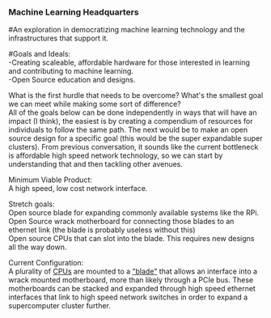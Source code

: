 ### Machine Learning Headquarters
#An exploration in democratizing machine learning technology and the infrastructures that support it.

#Goals and Ideals:  
  -Creating scaleable, affordable hardware for those interested in learning and contributing to machine learning.  
  -Open Source education and designs.  
  
  What is the first hurdle that needs to be overcome? What's the smallest goal we can meet while making some sort of difference?  
  All of the goals below can be done independently in ways that will have an impact (I think), the easiest is by creating a compendium of
  resources for individuals to follow the same path. The next would be to make an open source design for a specific goal (this would be
  the super expandable super clusters). From previous conversation, it sounds like the current bottleneck is affordable high speed network
  technology, so we can start by understanding that and then tackling other avenues.


Minimum Viable Product:  
  A high speed, low cost network interface.
  
Stretch goals:  
  Open source blade for expanding commonly available systems like the RPi.  
  Open Source wrack motherboard for connecting those blades to an ethernet link (the blade is probably useless without this)  
  Open source CPUs that can slot into the blade. This requires new designs all the way down.



Current Configuration:  
  A plurality of [CPUs](<https://github.com/Machine-Learning-Headquarters/CPUDesign> "Current CPU designs") are mounted to a ["blade"](<https://github.com/Machine-Learning-Headquarters/BladeArchitectures> "Current designs for CPU mount board") that allows an interface into a wrack mounted motherboard, more than likely through a PCIe bus. These motherboards can be stacked and expanded through high speed ethernet interfaces that link to high speed network switches in order to expand a supercomputer cluster further.
